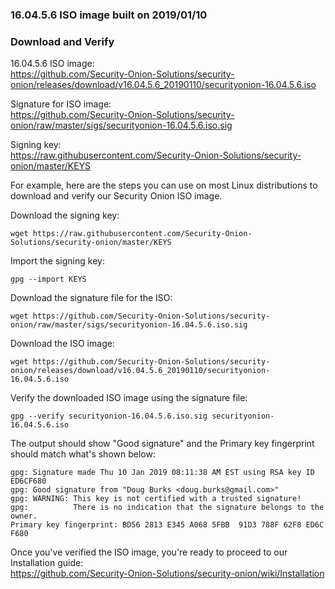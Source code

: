 ### 16.04.5.6 ISO image built on 2019/01/10

### Download and Verify

16.04.5.6 ISO image:  
https://github.com/Security-Onion-Solutions/security-onion/releases/download/v16.04.5.6_20190110/securityonion-16.04.5.6.iso

Signature for ISO image:  
https://github.com/Security-Onion-Solutions/security-onion/raw/master/sigs/securityonion-16.04.5.6.iso.sig  

Signing key:  
https://raw.githubusercontent.com/Security-Onion-Solutions/security-onion/master/KEYS  

For example, here are the steps you can use on most Linux distributions to download and verify our Security Onion ISO image.

Download the signing key:  
```
wget https://raw.githubusercontent.com/Security-Onion-Solutions/security-onion/master/KEYS
```

Import the signing key:  
```
gpg --import KEYS
```

Download the signature file for the ISO:  
```
wget https://github.com/Security-Onion-Solutions/security-onion/raw/master/sigs/securityonion-16.04.5.6.iso.sig
```

Download the ISO image:  
```
wget https://github.com/Security-Onion-Solutions/security-onion/releases/download/v16.04.5.6_20190110/securityonion-16.04.5.6.iso
```

Verify the downloaded ISO image using the signature file:  
```
gpg --verify securityonion-16.04.5.6.iso.sig securityonion-16.04.5.6.iso
```

The output should show "Good signature" and the Primary key fingerprint should match what's shown below:
```
gpg: Signature made Thu 10 Jan 2019 08:11:38 AM EST using RSA key ID ED6CF680
gpg: Good signature from "Doug Burks <doug.burks@gmail.com>"
gpg: WARNING: This key is not certified with a trusted signature!
gpg:          There is no indication that the signature belongs to the owner.
Primary key fingerprint: BD56 2813 E345 A068 5FBB  91D3 788F 62F8 ED6C F680
```

Once you've verified the ISO image, you're ready to proceed to our Installation guide:  
https://github.com/Security-Onion-Solutions/security-onion/wiki/Installation
